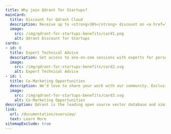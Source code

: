 ```yaml
---
title: Why join Qdrant for Startups?
mainCard: 
  title: Discount for Qdrant Cloud
  description: Receive up to <strong>30%</strong> discount on <a href="https://cloud.qdrant.io/" target="_blank">Qdrant Cloud</a> for the first year and start building now.
  image:
    src: /img/qdrant-for-startups-benefits/card1.png
    alt: Qdrant Discount for Startups
cards:
- id: 0
  title: Expert Technical Advice
  description: Get access to one-on-one sessions with experts for personalized technical advice.
  image:
    src: /img/qdrant-for-startups-benefits/card2.svg
    alt: Expert Technical Advice
- id: 1
  title: Co-Marketing Opportunities
  description: We’d love to share your work with our community. Exclusive access to our Vector Space Talks, joint blog posts, and more.
  image:
    src: /img/qdrant-for-startups-benefits/card3.svg
    alt: Co-Marketing Opportunities
description: Qdrant is the leading open source vector database and similarity search engine designed to handle high-dimensional vectors for performance and massive-scale AI applications.
link:
  url: /documentation/overview/
  text: Learn More
sitemapExclude: true
---
```

